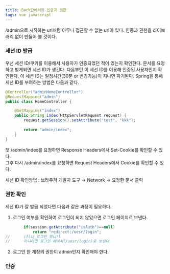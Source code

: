 ```yaml
---
title: Back단에서의 인증과 권한
tags: vue javascript
---
```


/admin으로 시작하는 url처럼 아무나 접근할 수 없는 url이 있다.
인증과 권한을 라이브러리 없이 만들어 볼 것이다.

### 세션 ID 발급

우선 세션 ID/쿠키를 이용해서 사용자가 인증되었던 적이 있는지 확인한다.
문서를 요청하고 받게되면 세션 ID가 생긴다. 다음부턴 이 세선 ID를 이용해 인증된 사용자인지 확인한다.
이 세션 ID는 일정시간(30분 or 변경가능)이 지나면 파기된다.
Spring을 통해 세션 ID를 부여하는 방법은 다음과 같다.

```java
@Controller("adminHomeController")
@RequestMapping("admin")
public class HomeController {

	@GetMapping("index")
	public String index(HttpServletRequest request) {
		request.getSession().setAttribute("test", "kkk");
		
		return "admin/index";
	}
}
```

첫 /admin/index를 요청하면 Response Headers에서 Set-Cookie를 확인할 수 있다.   
그후 다시 /admin/index를 요청하면 Request Headers에서 Cookie를 확인할 수 있다.

세션 ID 확인방법 : 브라우저 개발자 도구 → Network → 요청한 문서 클릭

### 권한 확인

세션 ID가 잘 발급 되었다면 다음과 같은 과정이 필요하다.

1. 로그인 여부를 확인하여 로그인이 되지 않았으면 로그인 페이지르 보낸다.

```java
		if(session.getAttribute("isAuth")==null)
			return "redirect:/uesr/login";
//		if(너 로그인 했니?)
//		아니라면 로그인 페이지(/uesr/login)로 보낸다.
```
2. 로그인 한 계정의 권한이 admin인지 확인해야 한다.


### 인증